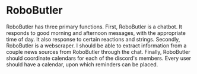 # RoboButler
RoboButler has three primary functions. First, RoboButler is a chatbot. It responds to good morning and afternoon messages, 
with the appropriate time of day. It also response to certain reactions and strings. Secondly, RoboButler is a webscraper. 
I should be able to extract information from a couple news sources from RoboButler through the chat. Finally, RoboButler should 
coordinate calendars for each of the discord's members. Every user should have a calendar, upon which reminders can be placed.
